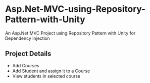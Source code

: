 # Asp.Net-MVC-using-Repository-Pattern-with-Unity
An Asp.Net MVC Project using Repository Pattern with Unity for Dependency Injection

 <h2>Project Details</h2>
<ul>
    <li>Add Courses</li>
    <li>Add Student and assign it to a Course</li>
    <li>View students in selected course</li>
</ul>

